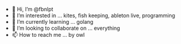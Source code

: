 - 👋 Hi, I’m @fbnlpt
- 👀 I’m interested in ... kites, fish keeping, ableton live, programming
- 🌱 I’m currently learning ... golang
- 💞️ I’m looking to collaborate on ... everything
- 📫 How to reach me ... by owl

<!---
fbnlpt/fbnlpt is a ✨ special ✨ repository because its `README.md` (this file) appears on your GitHub profile.
You can click the Preview link to take a look at your changes.
--->
